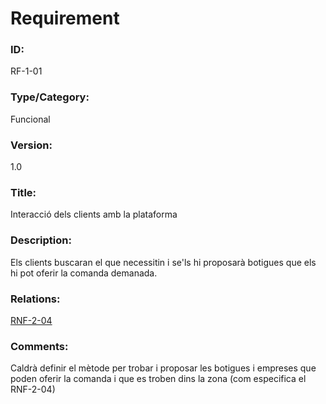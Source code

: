 # Requirement

### ID:
RF-1-01

### Type/Category:
Funcional

### Version:
1.0

### Title:
Interacció dels clients amb la plataforma

### Description:
Els clients buscaran el que necessitin i se'ls hi proposarà botigues que els hi pot oferir la comanda demanada.

### Relations:
[RNF-2-04](../botiguers/RNF-2-04.md)

### Comments:
Caldrà definir el mètode per trobar i proposar les botigues i empreses que poden oferir la comanda i que es troben dins la zona (com especifica el RNF-2-04)
